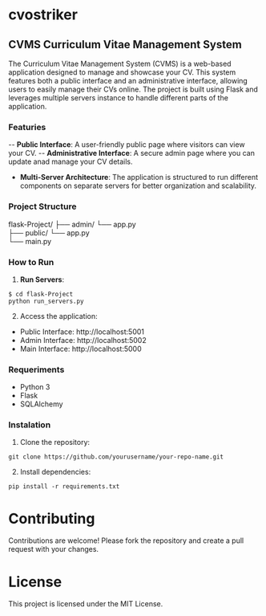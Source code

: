 # cvostriker

## CVMS Curriculum Vitae Management System

The Curriculum Vitae Management System (CVMS) is a web-based application designed to manage and showcase your CV. This system features both a public interface and an administrative interface, allowing users to easily manage their CVs online. The project is built using Flask and leverages multiple servers instance to handle different parts of the application.

### Featuries

-- **Public Interface**: A user-friendly public page where visitors can view your CV.
-- **Administrative Interface**: A secure admin page where you can update anad manage your CV details.
- **Multi-Server Architecture**: The application is structured to run different components on separate servers for better organization and scalability.

### Project Structure

flask-Project/ 
    ├── admin/ 
        └── app.py  
    ├── public/ 
        └── app.py  
        └── main.py

### How to Run

1. **Run Servers**:
```
$ cd flask-Project
python run_servers.py
```

2. Access the application:
- Public Interface: http://localhost:5001
- Admin Interface: http://localhost:5002
- Main Interface: http://localhost:5000

### Requeriments

* Python 3
* Flask
* SQLAlchemy

### Instalation

1. Clone the repository:
```
git clone https://github.com/yourusername/your-repo-name.git
```

2. Install dependencies:
```
pip install -r requirements.txt
```

# Contributing

Contributions are welcome! Please fork the repository and create a pull request with your changes.

# License

This project is licensed under the MIT License.
